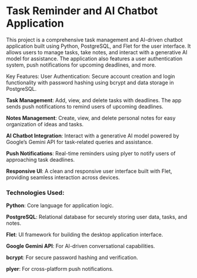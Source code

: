# Task Reminder and AI Chatbot Application
This project is a comprehensive task management and AI-driven chatbot application built using Python, PostgreSQL, and Flet for the user interface. It allows users to manage tasks, take notes, and interact with a generative AI model for assistance. The application also features a user authentication system, push notifications for upcoming deadlines, and more.

Key Features:
User Authentication: Secure account creation and login functionality with password hashing using bcrypt and data storage in PostgreSQL.

**Task Management**: Add, view, and delete tasks with deadlines. The app sends push notifications to remind users of upcoming deadlines.

**Notes Management**: Create, view, and delete personal notes for easy organization of ideas and tasks.

**AI Chatbot Integration**: Interact with a generative AI model powered by Google’s Gemini API for task-related queries and assistance.


**Push Notifications**: Real-time reminders using plyer to notify users of approaching task deadlines.

**Responsive UI**: A clean and responsive user interface built with Flet, providing seamless interaction across devices.
### Technologies Used:
**Python**: Core language for application logic.

**PostgreSQL**: Relational database for securely storing user data, tasks, and notes.

**Flet**: UI framework for building the desktop application interface.

**Google Gemini API**: For AI-driven conversational capabilities.

**bcrypt**: For secure password hashing and verification.

**plyer**: For cross-platform push notifications.
